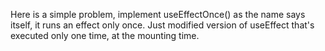 Here is a simple problem, implement useEffectOnce() as the name says itself, it runs an effect only once.
Just modified version of useEffect that's executed only one time, at the mounting time.